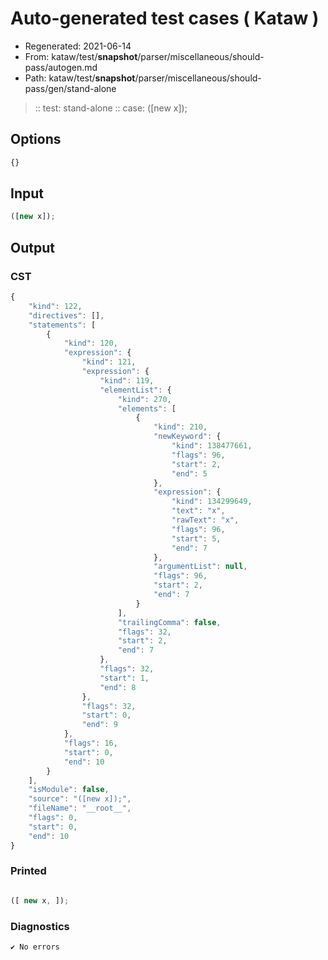 # Auto-generated test cases ( Kataw )
- Regenerated: 2021-06-14
- From: kataw/test/__snapshot__/parser/miscellaneous/should-pass/autogen.md
- Path: kataw/test/__snapshot__/parser/miscellaneous/should-pass/gen/stand-alone
> :: test: stand-alone
> :: case: ([new x]);
## Options

`````js
{}
`````
## Input

`````js
([new x]);
`````
## Output

### CST

```javascript
{
    "kind": 122,
    "directives": [],
    "statements": [
        {
            "kind": 120,
            "expression": {
                "kind": 121,
                "expression": {
                    "kind": 119,
                    "elementList": {
                        "kind": 270,
                        "elements": [
                            {
                                "kind": 210,
                                "newKeyword": {
                                    "kind": 138477661,
                                    "flags": 96,
                                    "start": 2,
                                    "end": 5
                                },
                                "expression": {
                                    "kind": 134299649,
                                    "text": "x",
                                    "rawText": "x",
                                    "flags": 96,
                                    "start": 5,
                                    "end": 7
                                },
                                "argumentList": null,
                                "flags": 96,
                                "start": 2,
                                "end": 7
                            }
                        ],
                        "trailingComma": false,
                        "flags": 32,
                        "start": 2,
                        "end": 7
                    },
                    "flags": 32,
                    "start": 1,
                    "end": 8
                },
                "flags": 32,
                "start": 0,
                "end": 9
            },
            "flags": 16,
            "start": 0,
            "end": 10
        }
    ],
    "isModule": false,
    "source": "([new x]);",
    "fileName": "__root__",
    "flags": 0,
    "start": 0,
    "end": 10
}
```

### Printed

```javascript

([ new x, ]);

```

### Diagnostics

```javascript
✔ No errors
```

